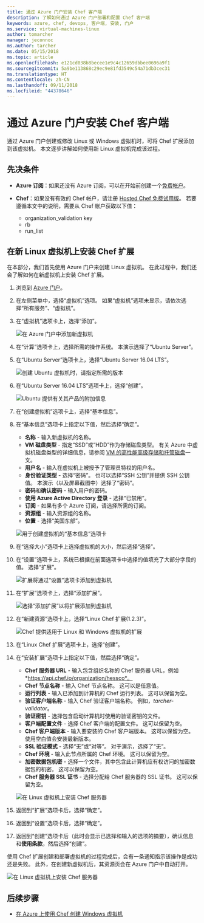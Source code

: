 ```yaml
---
title: 通过 Azure 门户安装 Chef 客户端
description: 了解如何通过 Azure 门户部署和配置 Chef 客户端
keywords: azure, chef, devops, 客户端, 安装, 门户
ms.service: virtual-machines-linux
author: tomarcher
manager: jeconnoc
ms.author: tarcher
ms.date: 05/15/2018
ms.topic: article
ms.openlocfilehash: e121cd038b8becee1e9c4c12659dbbee0696a9f1
ms.sourcegitcommit: 5a9be113868c29ec9e81fd3549c54a71db3cec31
ms.translationtype: HT
ms.contentlocale: zh-CN
ms.lasthandoff: 09/11/2018
ms.locfileid: "44378646"
---
```

# <a name="install-the-chef-client-from-the-azure-portal"></a>通过 Azure 门户安装 Chef 客户端
通过 Azure 门户创建或修改 Linux 或 Windows 虚拟机时，可将 Chef 扩展添加到该虚拟机。 本文逐步讲解如何使用新 Linux 虚拟机完成该过程。

## <a name="prerequisites"></a>先决条件
- **Azure 订阅**：如果还没有 Azure 订阅，可以在开始前创建一个[免费帐户](https://azure.microsoft.com/free/?ref=microsoft.com&utm_source=microsoft.com&utm_medium=docs&utm_campaign=visualstudio)。

- **Chef**：如果没有有效的 Chef 帐户，请注册 [Hosted Chef 免费试用版](https://manage.chef.io/signup)。 若要遵循本文中的说明，需要从 Chef 帐户获取以下值： 
    - organization_validation key
    - rb
    - run_list

## <a name="install-the-chef-extension-on-a-new-linux-virtual-machine"></a>在新 Linux 虚拟机上安装 Chef 扩展
在本部分，我们首先使用 Azure 门户来创建 Linux 虚拟机。 在此过程中，我们还会了解如何在新虚拟机上安装 Chef 扩展。

1. 浏览到 [Azure 门户](http://portal.azure.com)。

1. 在左侧菜单中，选择“虚拟机”选项。 如果“虚拟机”选项未显示，请依次选择“所有服务”、“虚拟机”。

1. 在“虚拟机”选项卡上，选择“添加”。

    ![在 Azure 门户中添加新虚拟机](./media/chef-extension-portal/add-vm.png)

1. 在“计算”选项卡上，选择所需的操作系统。 本演示选择了“Ubuntu Server”。

1. 在“Ubuntu Server”选项卡上，选择“Ubuntu Server 16.04 LTS”。

    ![创建 Ubuntu 虚拟机时，请指定所需的版本](./media/chef-extension-portal/ubuntu-server-version.png)

1. 在“Ubuntu Server 16.04 LTS”选项卡上，选择“创建”。

    ![Ubuntu 提供有关其产品的附加信息](./media/chef-extension-portal/create-vm.png)

1. 在“创建虚拟机”选项卡上，选择“基本信息”。

1. 在“基本信息”选项卡上指定以下值，然后选择“确定”。

    - **名称** - 输入新虚拟机的名称。
    - **VM 磁盘类型** - 指定“SSD”或“HDD”作为存储磁盘类型。 有关 Azure 中虚拟机磁盘类型的详细信息，请参阅 [VM 的高性能高级存储和托管磁盘](/azure/virtual-machines/windows/premium-storage)一文。
    - **用户名** - 输入在虚拟机上被授予了管理员特权的用户名。
    - **身份验证类型** - 选择“密码”。 也可以选择“SSH 公钥”并提供 SSH 公钥值。 本演示（以及屏幕截图中）选择了“密码”。
    - **密码**和**确认密码** - 输入用户的密码。
    - **使用 Azure Active Directory 登录** - 选择“已禁用”。
    - **订阅** - 如果有多个 Azure 订阅，请选择所需的订阅。
    - **资源组** - 输入资源组的名称。
    - **位置** - 选择“美国东部”。

    ![用于创建虚拟机的“基本信息”选项卡](./media/chef-extension-portal/add-vm-basics.png)

1. 在“选择大小”选项卡上选择虚拟机的大小，然后选择“选择”。

1. 在“设置”选项卡上，系统已根据在前面选项卡中选择的值填充了大部分字段的值。 选择“扩展”。

    ![扩展将通过“设置”选项卡添加到虚拟机](./media/chef-extension-portal/add-vm-select-extensions.png)

1. 在“扩展”选项卡上，选择“添加扩展”。

    ![选择“添加扩展”以将扩展添加到虚拟机](./media/chef-extension-portal/add-vm-add-extension.png)

1. 在“新建资源”选项卡上，选择“Linux Chef 扩展(1.2.3)”。

    ![Chef 提供适用于 Linux 和 Windows 虚拟机的扩展](./media/chef-extension-portal/select-linux-chef-extension.png)

1. 在“Linux Chef 扩展”选项卡上，选择“创建”。

1. 在“安装扩展”选项卡上指定以下值，然后选择“确定”。

    - **Chef 服务器 URL** - 输入包含组织名称的 Chef 服务器 URL，例如 *https://api.chef.io/organization/hessco*。
    - **Chef 节点名称** - 输入 Chef 节点名称。 这可以是任意值。
    - **运行列表** - 输入已添加到计算机的 Chef 运行列表。 这可以保留为空。
    - **验证客户端名称** - 输入 Chef 验证客户端名称。 例如，*tarcher-validator*。
    - **验证密钥** - 选择包含启动计算机时使用的验证密钥的文件。 
    - **客户端配置文件** - 选择 Chef 客户端的配置文件。 这可以保留为空。
    - **Chef 客户端版本** - 输入要安装的 Chef 客户端版本。 这可以保留为空。 使用空白值会安装最新版本。 
    - **SSL 验证模式** - 选择“无”或“对等”。 对于演示，选择了“无”。
    - **Chef 环境** - 输入此节点所属的 Chef 环境。 这可以保留为空。
    - **加密数据包机密** - 选择一个文件，其中包含此计算机应有权访问的加密数据包的机密。 这可以保留为空。
    - **Chef 服务器 SSL 证书** - 选择分配给 Chef 服务器的 SSL 证书。 这可以保留为空。

    ![在 Linux 虚拟机上安装 Chef 服务器](./media/chef-extension-portal/install-extension.png)

1. 返回到“扩展”选项卡后，选择“确定”。

1. 返回到“设置”选项卡后，选择“确定”。

1. 返回到“创建”选项卡后（此时会显示已选择和输入的选项的摘要），确认信息和**使用条款**，然后选择“创建”。

使用 Chef 扩展创建和部署虚拟机的过程完成后，会有一条通知指示该操作是成功还是失败。 此外，在创建新虚拟机后，其资源页会在 Azure 门户中自动打开。

![在 Linux 虚拟机上安装 Chef 服务器](./media/chef-extension-portal/resource-created.png)

## <a name="next-steps"></a>后续步骤
* [在 Azure 上使用 Chef 创建 Windows 虚拟机](/azure/virtual-machines/windows/chef-automation)
